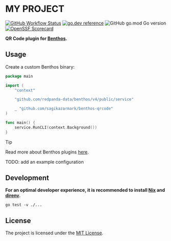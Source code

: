 # MY PROJECT

[![GitHub Workflow Status](https://img.shields.io/github/actions/workflow/status/sagikazarmark/benthos-qrcode/ci.yaml?style=flat-square)](https://github.com/sagikazarmark/benthos-qrcode/actions/workflows/ci.yaml)
[![go.dev reference](https://img.shields.io/badge/go.dev-reference-007d9c?logo=go&logoColor=white&style=flat-square)](https://pkg.go.dev/mod/github.com/sagikazarmark/benthos-qrcode)
![GitHub go.mod Go version](https://img.shields.io/github/go-mod/go-version/sagikazarmark/benthos-qrcode?style=flat-square&color=61CFDD)
[![OpenSSF Scorecard](https://api.securityscorecards.dev/projects/github.com/sagikazarmark/benthos-qrcode/badge?style=flat-square)](https://deps.dev/go/github.com%252Fsagikazarmark%252Fbenthos-qrcode)

**QR Code plugin for [Benthos](https://github.com/redpanda-data/benthos).**

## Usage

Create a custom Benthos binary:

```go
package main

import (
	"context"

	"github.com/redpanda-data/benthos/v4/public/service"

	_ "github.com/sagikazarmark/benthos-qrcode"
)

func main() {
	service.RunCLI(context.Background())
}
```

> [!TIP]
> Read more about Benthos plugins [here](https://github.com/redpanda-data/redpanda-connect-plugin-example).

TODO: add an example configuration

## Development

**For an optimal developer experience, it is recommended to install [Nix](https://nixos.org/download.html) and [direnv](https://direnv.net/docs/installation.html).**

```shell
go test -v ./...
```

## License

The project is licensed under the [MIT License](LICENSE).
